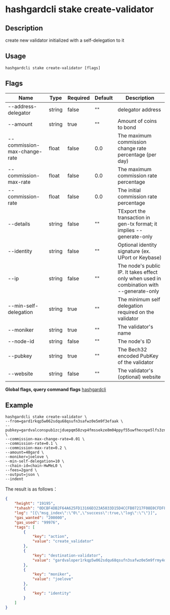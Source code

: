 # hashgardcli stake create-validator

## Description

create new validator initialized with a self-delegation to it

## Usage

```shell
hashgardcli stake create-validator [flags]
```

## Flags

| Name                         | Type  | Required| Default| Description      |
| ---------------------------- | ------ | -------- | ------ | --------------------------- |
| --address-delegator          | string | false    | ""     | delegator address                          |
| --amount                     | string | true     | ""     | Amount of coins to bond                    |
| --commission-max-change-rate | float  | false    | 0.0    | The maximum commission change rate percentage (per day)|
| --commission-max-rate        | float  | false    | 0.0    | The maximum commission rate percentage        |
| --commission-rate            | float  | false    | 0.0    | The initial commission rate percentage     |
| --details                    | string | false    | ""     | TExport the transaction in gen-tx format; it implies --generate-only |
| --identity                   | string | false    | ""     | Optional identity signature (ex. UPort or Keybase)|
| --ip                         | string | false    | ""     | The node's public IP. It takes effect only when used in combination with --generate-only|
| --min-self-delegation        | string | true     | ""     | The minimum self delegation required on the validator|
| --moniker                    | string | true     | ""     | The validator's name              |
| --node-id                    | string | false    | ""     | The node's ID                      |
| --pubkey                     | string | true     | ""     | The Bech32 encoded PubKey of the validator   |
| --website                    | string | false    | ""     | The validator's (optional) website   |

**Global flags, query command flags** [hashgardcli](../README.md)

## Example

```shell
hashgardcli stake create-validator \
--from=gard1rkqp5w062sdqu68qsufn3safwz0e5m9f3efaak \
--pubkey=gardvalconspub1zcjduepqm58zvp4fmssekze8m04ppyf55uwfhecnpe5lfs3znxtes2mhz8esrvvtqv \
--commission-max-change-rate=0.01 \
--commission-rate=0.1 \
--commission-max-rate=0.2 \
--amount=40gard \
--moniker=joelove \
--min-self-delegation=10 \
--chain-id=chain-HwMeL0 \
--fees=2gard \
--output=json \
--indent
```

The result is as follows：

```json
{
    "height": "19195",
    "txhash": "0DCBF4DB2F64A625FD13166D323A5033D15D4CCFB07217F08E0CFDFF8FC29998",
    "log": "[{\"msg_index\":\"0\",\"success\":true,\"log\":\"\"}]",
    "gas_wanted": "200000",
    "gas_used": "99976",
    "tags": [
        {
            "key": "action",
            "value": "create_validator"
        },
        {
            "key": "destination-validator",
            "value": "gardvaloper1rkqp5w062sdqu68qsufn3safwz0e5m9frmy4dm"
        },
        {
            "key": "moniker",
            "value": "joelove"
        },
        {
            "key": "identity"
        }
    ]
}
```
